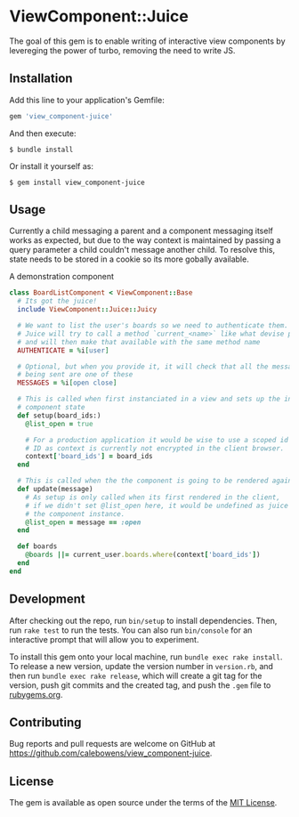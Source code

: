 # ViewComponent::Juice

The goal of this gem is to enable writing of interactive view components by levereging the power of turbo, removing the need to write JS.

## Installation

Add this line to your application's Gemfile:

```ruby
gem 'view_component-juice'
```

And then execute:

    $ bundle install

Or install it yourself as:

    $ gem install view_component-juice

## Usage

Currently a child messaging a parent and a component messaging itself works as expected, but due to the way context is maintained by passing a query parameter a child couldn't message another child. To resolve this, state needs to be stored in a cookie so its more gobally available.

A demonstration component
```rb
class BoardListComponent < ViewComponent::Base
  # Its got the juice!
  include ViewComponent::Juice::Juicy

  # We want to list the user's boards so we need to authenticate them.
  # Juice will try to call a method `current_<name>` like what devise provides
  # and will then make that available with the same method name
  AUTHENTICATE = %i[user]

  # Optional, but when you provide it, it will check that all the messages
  # being sent are one of these
  MESSAGES = %i[open close]

  # This is called when first instanciated in a view and sets up the initial 
  # component state
  def setup(board_ids:)
    @list_open = true

    # For a production application it would be wise to use a scoped id or friendly
    # ID as context is currently not encrypted in the client browser.
    context['board_ids'] = board_ids
  end

  # This is called when the the component is going to be rendered again
  def update(message)
    # As setup is only called when its first rendered in the client,
    # if we didn't set @list_open here, it would be undefined as juice recreates
    # the component instance.
    @list_open = message == :open
  end

  def boards
    @boards ||= current_user.boards.where(context['board_ids'])
  end
end
```

## Development

After checking out the repo, run `bin/setup` to install dependencies. Then, run `rake test` to run the tests. You can also run `bin/console` for an interactive prompt that will allow you to experiment.

To install this gem onto your local machine, run `bundle exec rake install`. To release a new version, update the version number in `version.rb`, and then run `bundle exec rake release`, which will create a git tag for the version, push git commits and the created tag, and push the `.gem` file to [rubygems.org](https://rubygems.org).

## Contributing

Bug reports and pull requests are welcome on GitHub at https://github.com/calebowens/view_component-juice.

## License

The gem is available as open source under the terms of the [MIT License](https://opensource.org/licenses/MIT).
